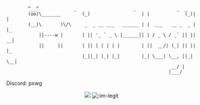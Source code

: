 

            ^__^   			 _                     _               _  _   
            (oo)\_______		(_)                   | |             (_)| |  
            (__)\       )\/\     _  _ __ ___   ______ | |  ___   __ _  _ | |_ 
                ||----w |		| || '_ ` _ \ |______|| | / _ \ / _` || || __|
                ||     || 		| || | | | | |        | ||  __/| (_| || || |_ 
								|_||_| |_| |_|        |_| \___| \__, ||_| \__|
																 __/ |        
															    |___/         
     
Discord: pxwg
<p align="center">
	<img src="https://github-readme-streak-stats.herokuapp.com?user=im-legit&theme=github-dark-blue&hide_border=true&date_format=j%20M%5B%20Y%5D">
	<img src="https://count.getloli.com/get/@:im-legit" alt=":im-legit" />
</p>

